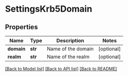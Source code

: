 # SettingsKrb5Domain

## Properties
Name | Type | Description | Notes
------------ | ------------- | ------------- | -------------
**domain** | **str** | Name of the domain | [optional] 
**realm** | **str** | Name of the realm | [optional] 

[[Back to Model list]](../README.md#documentation-for-models) [[Back to API list]](../README.md#documentation-for-api-endpoints) [[Back to README]](../README.md)


